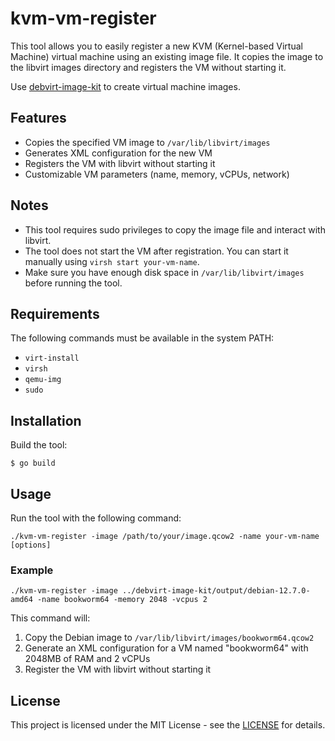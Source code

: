 # kvm-vm-register

This tool allows you to easily register a new KVM (Kernel-based Virtual Machine) virtual machine using an existing image file. It copies the image to the libvirt images directory and registers the VM without starting it.

Use [debvirt-image-kit](https://github.com/zinrai/debvirt-image-kit) to create virtual machine images.

## Features

- Copies the specified VM image to `/var/lib/libvirt/images`
- Generates XML configuration for the new VM
- Registers the VM with libvirt without starting it
- Customizable VM parameters (name, memory, vCPUs, network)

## Notes

- This tool requires sudo privileges to copy the image file and interact with libvirt.
- The tool does not start the VM after registration. You can start it manually using `virsh start your-vm-name`.
- Make sure you have enough disk space in `/var/lib/libvirt/images` before running the tool.

## Requirements

The following commands must be available in the system PATH:

- `virt-install`
- `virsh`
- `qemu-img`
- `sudo`

## Installation

Build the tool:

```
$ go build
```

## Usage

Run the tool with the following command:

```
./kvm-vm-register -image /path/to/your/image.qcow2 -name your-vm-name [options]
```

### Example

```
./kvm-vm-register -image ../debvirt-image-kit/output/debian-12.7.0-amd64 -name bookworm64 -memory 2048 -vcpus 2
```

This command will:
1. Copy the Debian image to `/var/lib/libvirt/images/bookworm64.qcow2`
2. Generate an XML configuration for a VM named "bookworm64" with 2048MB of RAM and 2 vCPUs
3. Register the VM with libvirt without starting it

## License

This project is licensed under the MIT License - see the [LICENSE](https://opensource.org/license/mit) for details.
